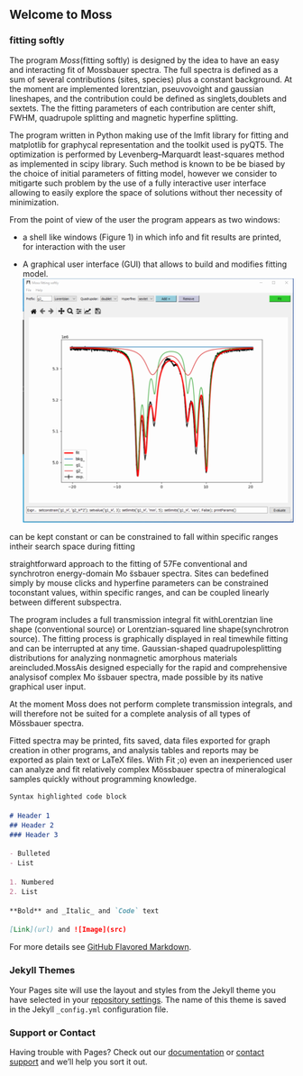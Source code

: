 ## Welcome to Moss
### fitting softly

The program *Moss*(fitting softly) is designed by the idea to have an easy and interacting fit of Mossbauer spectra.
The full spectra is defined as a sum of several contributions (sites, species) plus a constant background. 
At the moment are implemented lorentzian, pseuvovoight and gaussian lineshapes, and the contribution could be defined as singlets,doublets and sextets.
The the fitting parameters of each contribution are center shift, FWHM, quadrupole splitting and magnetic hyperfine splitting.

The program written in Python making use of the lmfit library for fitting and matplotlib for graphycal representation and the toolkit used is pyQT5.
The optimization is performed by Levenberg–Marquardt least-squares method as implemented in scipy library. Such method is known to be be biased by the choice of initial parameters of fitting model, however we consider to mitigarte such problem by the use of a fully interactive user interface allowing to easily explore the space of solutions without ther necessity of minimization.

From the point of view of the user the program appears as two windows:
* a shell like windows (Figure 1) in which info and fit results are printed, for interaction with the user

* A  graphical user interface (GUI) that allows to build and modifies fitting model.  
![Figure 2](https://github.com/Prestipino/Moss/blob/gh-pages/Clipboard01b.png)


can be kept constant or can be constrained to fall within specific ranges intheir search space during fitting


straightforward approach to the fitting of 57Fe conventional and synchrotron energy-domain Mo ̈ssbauer spectra. Sites can bedefined simply by mouse clicks and hyperfine parameters can be constrained toconstant values, within specific ranges, and can be coupled linearly between different subspectra. 

The program includes a full transmission integral fit withLorentzian line shape (conventional source) or Lorentzian-squared line shape(synchrotron source). The fitting process is graphically displayed in real timewhile fitting and can be interrupted at any time. Gaussian-shaped quadrupolesplitting distributions for analyzing nonmagnetic amorphous materials areincluded.MossAis designed especially for the rapid and comprehensive analysisof complex Mo ̈ssbauer spectra, made possible by its native graphical user input.

At the moment Moss does not perform complete transmission integrals, and will therefore not be suited for a complete analysis of all types of Mössbauer spectra.

Fitted spectra may be printed, fits saved, data files exported for graph creation in other programs, and analysis tables and reports may be exported as plain text or LaTeX files. With Fit ;o) even an inexperienced user can analyze and fit relatively complex Mössbauer spectra of mineralogical samples quickly without programming knowledge.




```markdown
Syntax highlighted code block

# Header 1
## Header 2
### Header 3

- Bulleted
- List

1. Numbered
2. List

**Bold** and _Italic_ and `Code` text

[Link](url) and ![Image](src)
```

For more details see [GitHub Flavored Markdown](https://guides.github.com/features/mastering-markdown/).

### Jekyll Themes

Your Pages site will use the layout and styles from the Jekyll theme you have selected in your [repository settings](https://github.com/Prestipino/Moss/settings). The name of this theme is saved in the Jekyll `_config.yml` configuration file.

### Support or Contact

Having trouble with Pages? Check out our [documentation](https://docs.github.com/categories/github-pages-basics/) or [contact support](https://github.com/contact) and we’ll help you sort it out.
